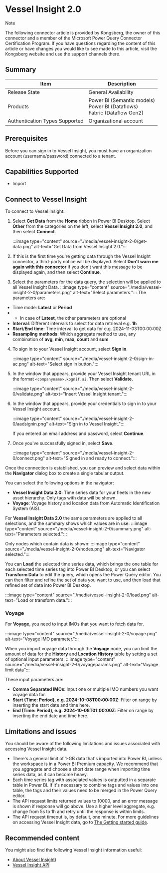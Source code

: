 # Vessel Insight 2.0


> [!NOTE]
>The following connector article is provided by Kongsberg, the owner of this connector and a member of the Microsoft Power Query Connector Certification Program. If you have questions regarding the content of this article or have changes you would like to see made to this article, visit the Kongsberg website and use the support channels there.

## Summary

| Item | Description |
| ---- | ----------- |
| Release State | General Availability |
| Products | Power BI (Semantic models)<br/>Power BI (Dataflows)<br/>Fabric (Dataflow Gen2) |
| Authentication Types Supported | Organizational account |

## Prerequisites

Before you can sign in to Vessel Insight, you must have an organization account (username/password) connected to a tenant.

## Capabilities Supported

* Import

## Connect to Vessel Insight

To connect to Vessel Insight:

1. Select **Get Data** from the **Home** ribbon in Power BI Desktop. Select **Other** from the categories on the left, select **Vessel Insight 2.0**, and then select **Connect**.

   :::image type="content" source="./media/vessel-insight-2-0/get-data.png" alt-text="Get Data from Vessel Insight 2.0.":::

2. If this is the first time you're getting data through the Vessel Insight connector, a third-party notice will be displayed. Select **Don't warn me again with this connector** if you don't want this message to be displayed again, and then select **Continue**.

3. Select the parameters for the data query, the selection will be applied to all Vessel Insight Data.
   :::image type="content" source="./media/vessel-insight-2-0/parameters.png" alt-text="Select parameters.":::
   The parameters are:
- Time mode: **Latest** or **Period**
- - In case of **Latest**, the other parameters are optional
- **Interval**: Different intervals to select for data retrieval e.g. **1h**
- **Start**/**End** **time**: Time interval to get data for e.g. 2024-11-03T00:00:00Z
- **Resampling methods**: Which aggregate method to use, any combination of **avg**, **min**, **max**, **count** and **sum**
  
4. To sign in to your Vessel Insight account, select **Sign in**.

   :::image type="content" source="./media/vessel-insight-2-0/sign-in-ac.png" alt-text="Select sign in button.":::

5. In the window that appears, provide your Vessel Insight tenant URL in the format `<companyname>.kognif.ai`. Then select **Validate**.

    :::image type="content" source="./media/vessel-insight-2-0/validate.png" alt-text="Insert Vessel Insight tenant.":::

6. In the window that appears, provide your credentials to sign in to your Vessel Insight account.

   :::image type="content" source="./media/vessel-insight-2-0/aadsignin.png" alt-text="Sign in to Vessel Insight.":::

   If you entered an email address and password, select **Continue**.

7. Once you've successfully signed in, select **Save**.

   :::image type="content" source="./media/vessel-insight-2-0/connect.png" alt-text="Signed in and ready to connect.":::

Once the connection is established, you can preview and select data within the **Navigator** dialog box to create a single tabular output.

You can select the following options in the navigator:

* **Vessel Insight Data 2.0**: Time series data for your fleets in the new asset hierarchy. Only tags with data will be shown.
* **Voyage**: Voyage history and location data from Automatic Identification System (AIS).

For **Vessel Insight Data 2.0** the same parameters are applied to all selections, and the summary shows which values are in use:
:::image type="content" source="./media/vessel-insight-2-0/summary.png" alt-text="Parameters selected.":::

Only nodes which contain data is shown:
:::image type="content" source="./media/vessel-insight-2-0/nodes.png" alt-text="Navigator selected.":::


You can **Load** the selected time series data, which brings the one table for each selected time series tag into Power BI Desktop, or you can select **Transform Data** to edit the query, which opens the Power Query editor. You can then filter and refine the set of data you want to use, and then load that refined set of data into Power BI Desktop.

:::image type="content" source="./media/vessel-insight-2-0/load.png" alt-text="Load or transform data.":::



### Voyage
For **Voyage**, you need to input IMOs that you want to fetch data for.

:::image type="content" source="./media/vessel-insight-2-0/voyage.png" alt-text="Voyage IMO parameter.":::

When you import voyage data through the **Voyage** node, you can limit the amount of data for the **History** and **Location History** table by setting a set of optional input parameters.
:::image type="content" source="./media/vessel-insight-2-0/voyageparams.png" alt-text="Voyage limit data":::
      
These input parameters are:  
*   **Comma Separated IMOs**: Input one or multiple IMO numbers you want voyage data for.
*   **Start (Time: Period), e.g. 2024-10-08T00:00:00Z**: Filter on range by inserting the start date and time here.
*   **End (Time: Period), e.g. 2024-10-08T01:00:00Z**: Filter on range by inserting the end date and time here.


## Limitations and issues

You should be aware of the following limitations and issues associated with accessing Vessel Insight data.
*   There's a general limit of 1-GB data that's imported into Power BI, unless the workspace is in a Power BI Premium capacity. We recommend that you aggregate and choose a short date range when importing time series data, as it can become heavy.
*   Each time series tag with associated values is outputted in a separate table in Power BI. If it's necessary to combine tags and values into one table, the tags and their values need to be merged in the Power Query editor.
*   The API request limits returned values to 10000, and an error message is shown if response will go above. Use a higher level aggregate, e.g. change from 5s to 1h and retry until the response is within limits.
*   The API request timeout is, by default, one minute.
For more guidelines on accessing Vessel Insight data, go to [The Getting started guide](https://community.kongsbergdigital.com/kb/api-documentation-vessel-insight).

## Recommended content

You might also find the following Vessel Insight information useful:

* [About Vessel Insight](https://www.kongsbergdigital.com/maritime-data-hub))
* [Vessel Insight API](https://developer.kognif.ai/)
